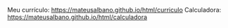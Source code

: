 Meu currículo: https://mateusalbano.github.io/html/curriculo 
Calculadora: https://mateusalbano.github.io/html/calculadora
